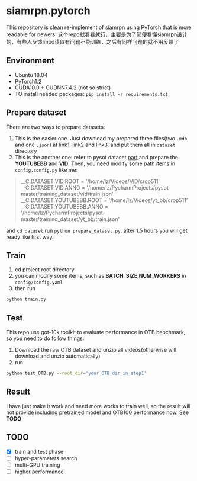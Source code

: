 # siamrpn.pytorch
This repository is clean re-implement of siamrpn using PyTorch that is more readable for newers.
这个repo就看看就行，主要是为了简便看懂siamrpn设计的，有些人反馈lmbd读取有问题不能训练，之后有同样问题的就不用反馈了
## Environment
- Ubuntu 18.04
- PyTorch1.2
- CUDA10.0 + CUDNN7.4.2 (not so strict)
- TO install needed packages: `pip install -r requirements.txt`
## Prepare dataset
There are two ways to prepare datasets:
1. This is the easier one. Just download my prepared three files(two `.mdb` and one `.json`) 
at [link1](https://cloud.189.cn/t/EFR7JrBbuqEf), [link2](https://cloud.189.cn/t/NvQJ7b6VBnau) and [link3](https://cloud.189.cn/t/7fUraieyiAjm),
and put them all in `dataset` directory
2. This is the another one: refer to pysot dataset [part](https://github.com/STVIR/pysot/blob/master/TRAIN.md#prepare-training-dataset) and prepare
the **YOUTUBEBB** and **VID**. Then, you need modify some path items in `config.config.py` like me:
> __C.DATASET.VID.ROOT = '/home/lz/Videos/VID/crop511'   
> __C.DATASET.VID.ANNO = '/home/lz/PycharmProjects/pysot-master/training_dataset/vid/train.json'  
> __C.DATASET.YOUTUBEBB.ROOT = '/home/lz/Videos/yt_bb/crop511'  
> __C.DATASET.YOUTUBEBB.ANNO = '/home/lz/PycharmProjects/pysot-master/training_dataset/yt_bb/train.json'

and `cd dataset` run `python prepare_dataset.py`, after 1.5 hours you will get ready like first way.
## Train
1. cd project root directory  
2. you can modify some items, such as **BATCH_SIZE**,**NUM_WORKERS** in  `config/config.yaml`  
3. then run 
```bash
python train.py
```
## Test
This repo use got-10k toolkit to evaluate performance in OTB benchmark, so
you need to do follow things:  
1. Download the raw OTB dataset and unzip all videos(otherwise will download and unzip automatically)
2. run 
```bash
python test_OTB.py --root_dir='your_OTB_dir_in_step1'
``` 
## Result
I have just make it work and need more works to train well, so the result will not provide including pretrained model
and OTB100 performance now. See **TODO**
## TODO
- [x] train and test phase
- [ ] hyper-parameters search
- [ ] multi-GPU training
- [ ] higher performance
